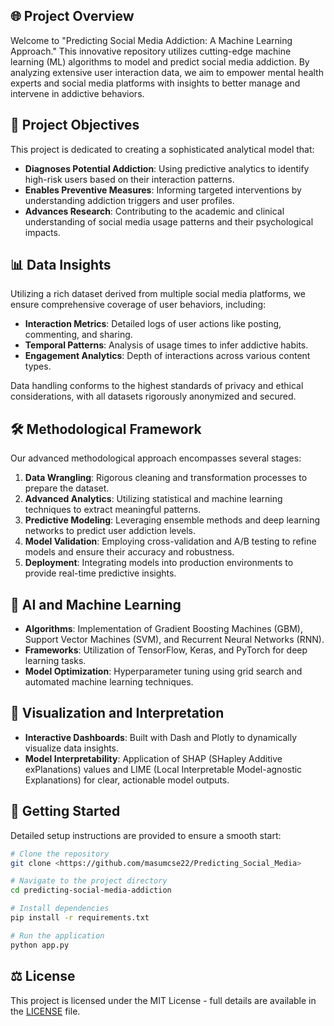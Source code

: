 ## 🌐 Project Overview

Welcome to "Predicting Social Media Addiction: A Machine Learning Approach." This innovative repository utilizes cutting-edge machine learning (ML) algorithms to model and predict social media addiction. By analyzing extensive user interaction data, we aim to empower mental health experts and social media platforms with insights to better manage and intervene in addictive behaviors.

## 🎯 Project Objectives

This project is dedicated to creating a sophisticated analytical model that:
- **Diagnoses Potential Addiction**: Using predictive analytics to identify high-risk users based on their interaction patterns.
- **Enables Preventive Measures**: Informing targeted interventions by understanding addiction triggers and user profiles.
- **Advances Research**: Contributing to the academic and clinical understanding of social media usage patterns and their psychological impacts.

## 📊 Data Insights

Utilizing a rich dataset derived from multiple social media platforms, we ensure comprehensive coverage of user behaviors, including:
- **Interaction Metrics**: Detailed logs of user actions like posting, commenting, and sharing.
- **Temporal Patterns**: Analysis of usage times to infer addictive habits.
- **Engagement Analytics**: Depth of interactions across various content types.

Data handling conforms to the highest standards of privacy and ethical considerations, with all datasets rigorously anonymized and secured.

## 🛠 Methodological Framework

Our advanced methodological approach encompasses several stages:
1. **Data Wrangling**: Rigorous cleaning and transformation processes to prepare the dataset.
2. **Advanced Analytics**: Utilizing statistical and machine learning techniques to extract meaningful patterns.
3. **Predictive Modeling**: Leveraging ensemble methods and deep learning networks to predict user addiction levels.
4. **Model Validation**: Employing cross-validation and A/B testing to refine models and ensure their accuracy and robustness.
5. **Deployment**: Integrating models into production environments to provide real-time predictive insights.

## 🧠 AI and Machine Learning

- **Algorithms**: Implementation of Gradient Boosting Machines (GBM), Support Vector Machines (SVM), and Recurrent Neural Networks (RNN).
- **Frameworks**: Utilization of TensorFlow, Keras, and PyTorch for deep learning tasks.
- **Model Optimization**: Hyperparameter tuning using grid search and automated machine learning techniques.

## 🎨 Visualization and Interpretation

- **Interactive Dashboards**: Built with Dash and Plotly to dynamically visualize data insights.
- **Model Interpretability**: Application of SHAP (SHapley Additive exPlanations) values and LIME (Local Interpretable Model-agnostic Explanations) for clear, actionable model outputs.

## 🚀 Getting Started

Detailed setup instructions are provided to ensure a smooth start:
```bash
# Clone the repository
git clone <https://github.com/masumcse22/Predicting_Social_Media>

# Navigate to the project directory
cd predicting-social-media-addiction

# Install dependencies
pip install -r requirements.txt

# Run the application
python app.py
```
## ⚖️ License

This project is licensed under the MIT License - full details are available in the [LICENSE](LICENSE.md) file.

